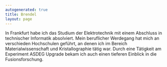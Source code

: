 ```yaml
---
autogenerated: true
title: Brendel
layout: page
---
```


In Frankfurt habe ich das Studium der Elektrotechnik mit einem Abschluss
in technischer Informatik absolviert. Mein beruflicher Werdegang hat
mich an verschieden Hochschulen geführt, an denen ich im Bereich
Materialwissenschaft und Kristallographie tätig war. Durch eine
Tätigkeit am Experiment ASDEG Upgrade bekam ich auch einen tieferen
Einblick in die Fusionsforschung.
